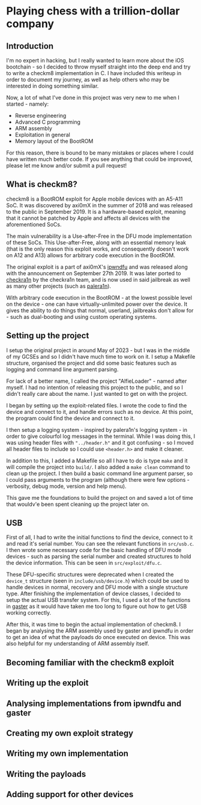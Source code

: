 # Playing chess with a trillion-dollar company

## Introduction
I'm no expert in hacking, but I really wanted to learn more about the iOS bootchain - so I decided to throw myself straight into the deep end and try to write a checkm8 implementation in C. I have included this writeup in order to document my journey, as well as help others who may be interested in doing something similar.

Now, a lot of what I've done in this project was very new to me when I started - namely:
- Reverse engineering
- Advanced C programming
- ARM assembly
- Exploitation in general
- Memory layout of the BootROM

For this reason, there is bound to be many mistakes or places where I could have written much better code. If you see anything that could be improved, please let me know and/or submit a pull request!

## What is checkm8?
checkm8 is a BootROM exploit for Apple mobile devices with an A5-A11 SoC. It was discovered by axi0mX in the summer of 2018 and was released to the public in September 2019. It is a hardware-based exploit, meaning that it cannot be patched by Apple and affects all devices with the aforementioned SoCs.

The main vulnerability is a Use-after-Free in the DFU mode implementation of these SoCs. This Use-after-Free, along with an essential memory leak (that is the only reason this exploit works, and consequently doesn't work on A12 and A13) allows for arbitrary code execution in the BootROM.

The original exploit is a part of axi0mX's [ipwndfu](https://github.com/Axi0mX/ipwndfu) and was released along with the announcement on September 27th 2019. It was later ported to [checkra1n](https://checkra.in/) by the checkra1n team, and is now used in said jailbreak as well as many other projects (such as [palera1n](https://palera.in)).

With arbitrary code execution in the BootROM - at the lowest possible level on the device - one can have virtually-unlimited power over the device. It gives the ability to do things that normal, userland, jailbreaks don't allow for - such as dual-booting and using custom operating systems.

## Setting up the project
I setup the original project in around May of 2023 - but I was in the middle of my GCSEs and so I didn't have much time to work on it. I setup a Makefile structure, organised the project and did some basic features such as logging and command line argument parsing.

For lack of a better name, I called the project "AlfieLoader" - named after myself. I had no intention of releasing this project to the public, and so I didn't really care about the name. I just wanted to get on with the project.

I began by setting up the exploit-related files. I wrote the code to find the device and connect to it, and handle errors such as no device. At this point, the program could find the device and connect to it.

I then setup a logging system - inspired by palera1n's logging system - in order to give colourfol log messages in the terminal. While I was doing this, I was using header files with `"../header.h"` and it got confusing - so I moved all header files to include so I could use `<header.h>` and make it cleaner.

In addition to this, I added a Makefile so all I have to do is type `make` and it will compile the project into `build/`. I also added a `make clean` command to clean up the project. I then build a basic command line argument parser, so I could pass arguments to the program (although there were few options - verbosity, debug mode, version and help menu).

This gave me the foundations to build the project on and saved a lot of time that wouldv'e been spent cleaning up the project later on.

## USB

First of all, I had to write the initial functions to find the device, connect to it and read it's serial number. You can see the relevant functions in `src/usb.c`. I then wrote some necessary code for the basic handling of DFU mode devices - such as parsing the serial number and created structures to hold the device information. This can be seen in `src/exploit/dfu.c`.

These DFU-specific structures were deprecated when I created the `device_t` structure (seen in `include/usb/device.h`) which could be used to handle devices in normal, recovery and DFU mode with a single structure type. After finishing the implementation of device classes, I decided to setup the actual USB transfer system. For this, I used a lot of the functions in [gaster](https://github.com/0x7FF/gaster) as it would have taken me too long to figure out how to get USB working correctly.

After this, it was time to begin the actual implementation of checkm8. I began by analysing the ARM assembly used by gaster and ipwndfu in order to get an idea of what the payloads do once executed on device. This was also helpful for my understanding of ARM assembly itself.

## Becoming familiar with the checkm8 exploit

## Writing up the exploit

## Analysing implementations from ipwndfu and gaster

## Creating my own exploit strategy

## Writing my own implementation

## Writing the payloads

## Adding support for other devices